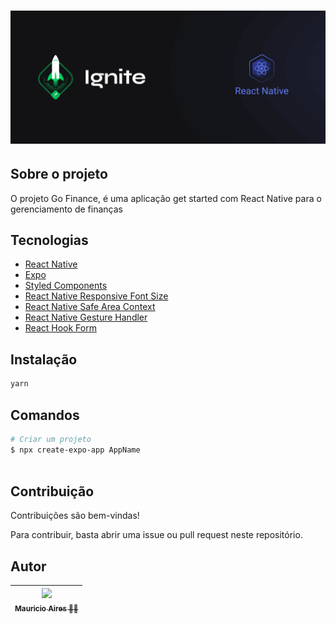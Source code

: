 # ![Cover](.github/assets/cover-react-native.png)

## Sobre o projeto

O projeto Go Finance, é uma aplicação get started com React Native para o gerenciamento de finanças

## Tecnologias

- [React Native](https://reactnative.dev/)
- [Expo](https://expo.dev/)
- [Styled Components](https://styled-components.com/docs/basics)
- [React Native Responsive Font Size](https://www.npmjs.com/package/react-native-responsive-fontsize)
- [React Native Safe Area Context](https://github.com/th3rdwave/react-native-safe-area-context)
- [React Native Gesture Handler](https://www.npmjs.com/package/react-native-gesture-handler)
- [React Hook Form](https://www.react-hook-form.com/)

## Instalação

```sh
yarn
```

## Comandos

```bash
# Criar um projeto
$ npx create-expo-app AppName



```

## Contribuição

Contribuições são bem-vindas!

Para contribuir, basta abrir uma issue ou pull request neste repositório.

## Autor

| [<img loading="lazy" src="https://github.com/MauricioAires.png" width=115><br><sub>Mauricio Aires 👋🏽</sub>](https://github.com/MauricioAires) |
| :-------------------------------------------------------------------------------------------------------------------------------------------: |
